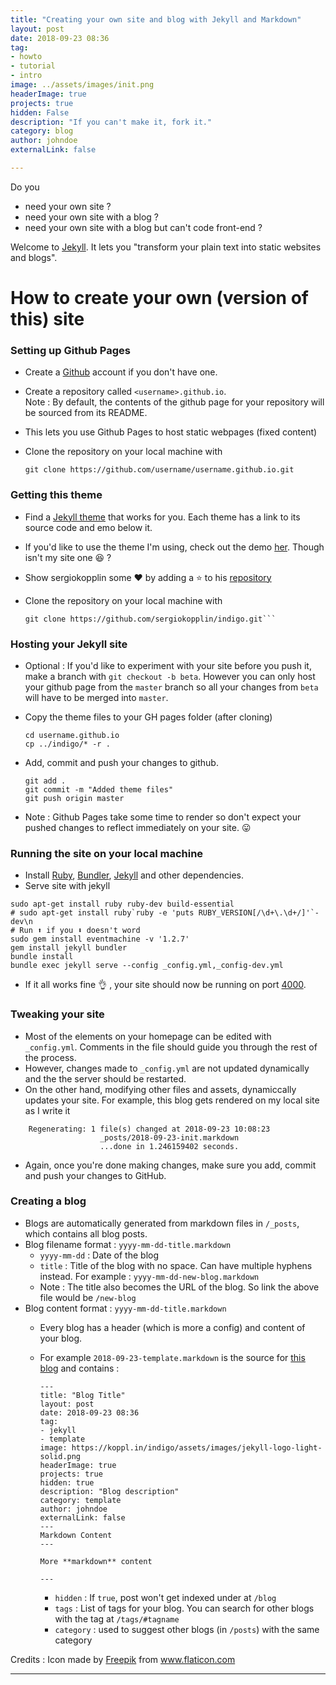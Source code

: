 ```yaml
---
title: "Creating your own site and blog with Jekyll and Markdown"
layout: post
date: 2018-09-23 08:36
tag: 
- howto
- tutorial
- intro
image: ../assets/images/init.png
headerImage: true
projects: true
hidden: False
description: "If you can't make it, fork it."
category: blog
author: johndoe
externalLink: false

---
```


Do you 
- need your own site ?
- need your own site with a blog ? 
- need your own site with a blog but can't code front-end ?

Welcome to [Jekyll](https://jekyllrb.com/). 
It lets you "transform your plain text into static websites and blogs".

# How to create your own (version of this) site
### Setting up Github Pages
- Create a [Github](www.github.com) account if you don't have one.
- Create a repository called `<username>.github.io`.<br>Note : By default, the contents of the github page for your repository will be sourced from its README. 
- This lets you use Github Pages to host static webpages (fixed content)
- Clone the repository on your local machine with 
    
    ```git clone https://github.com/username/username.github.io.git```

### Getting this theme
- Find a [Jekyll theme](http://drjekyllthemes.github.io/) that works for you. Each theme has a link to its source code and emo below it.
- If you'd like to use the theme I'm using, check out the demo [her](http://koppl.in/indigo/). Though isn't my site one :laughing: ?
- Show sergiokopplin some ❤️ by adding a ⭐️ to his [repository](https://github.com/sergiokopplin/indigo)
- Clone the repository on your local machine with 

    ```
    git clone https://github.com/sergiokopplin/indigo.git```

### Hosting your Jekyll site
- Optional : If you'd like to experiment with your site before you push it, make a branch with `git checkout -b beta`. However you can only host your github page from the `master` branch so all your changes from `beta` will have to be merged into `master`. 
- Copy the theme files to your GH pages folder (after cloning)

    ```
    cd username.github.io
    cp ../indigo/* -r .
    ```
- Add, commit and push your changes to github.

    ```
    git add .
    git commit -m "Added theme files"
    git push origin master  
    ```
- Note : Github Pages take some time to render so don't expect your pushed changes to reflect immediately on your site. 😛

### Running the site on your local machine
- Install [Ruby](https://www.ruby-lang.org/en/documentation/installation/), [Bundler](https://bundler.io/), [Jekyll](https://jekyllrb.com/docs/) and other dependencies. 
- Serve site with jekyll
  

```
sudo apt-get install ruby ruby-dev build-essential
# sudo apt-get install ruby`ruby -e 'puts RUBY_VERSION[/\d+\.\d+/]'`-dev\n
# Run ⬆️ if you ⬇️ doesn't word
sudo gem install eventmachine -v '1.2.7'
gem install jekyll bundler
bundle install
bundle exec jekyll serve --config _config.yml,_config-dev.yml
```
- If it all works fine 👌 , your site should now be running on port [4000](http://localhost:4000/).

### Tweaking your site
- Most of the elements on your homepage can be edited with `_config.yml`. Comments in the file should guide you through the rest of the process. 
- However, changes made to `_config.yml` are not updated dynamically and the the server should be restarted.
- On the other hand, modifying other files and assets, dynamiccally updates your site. For example, this blog gets rendered on my local site as I write it 

```    
    Regenerating: 1 file(s) changed at 2018-09-23 10:08:23
                    _posts/2018-09-23-init.markdown
                    ...done in 1.246159402 seconds.
```
- Again, once you're done making changes, make sure you add, commit and push your changes to GitHub.

### Creating a blog
- Blogs are automatically generated from markdown files in `/_posts`, which contains all blog posts. 
- Blog filename format : `yyyy-mm-dd-title.markdown`
    - `yyyy-mm-dd` : Date of the blog
    - `title` : Title of the blog with no space. Can have multiple hyphens instead. For example : `yyyy-mm-dd-new-blog.markdown`
    - Note : The title also becomes the URL of the blog. So link the above file would be `/new-blog`
- Blog content format : `yyyy-mm-dd-title.markdown`
    - Every blog has a header (which is more a config) and content of your blog.
    - For example `2018-09-23-template.markdown` is the  source for [this blog](http://vishalgupta.me/template/) and contains : 

        ```
        ---
        title: "Blog Title"
        layout: post
        date: 2018-09-23 08:36
        tag: 
        - jekyll
        - template
        image: https://koppl.in/indigo/assets/images/jekyll-logo-light-solid.png
        headerImage: true
        projects: true
        hidden: true 
        description: "Blog description"
        category: template
        author: johndoe
        externalLink: false
        ---
        Markdown Content
        ---

        More **markdown** content

        ---

        ```
        

        - `hidden` : If `true`, post won't get indexed under at `/blog`
        - `tags` : List of tags for your blog. You can search for other blogs with the tag at `/tags/#tagname`
        - `category` : used to suggest other blogs (in `/posts`) with the same category




Credits : 
Icon made by [Freepik](https://www.flaticon.com/authors/freepik) from www.flaticon.com 

---